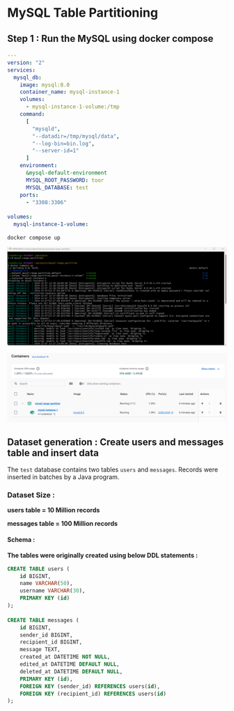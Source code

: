 # MySQL Table Partitioning

## Step 1 : Run the MySQL using docker compose

```yml
---
version: "2"
services:
  mysql_db:
    image: mysql:8.0
    container_name: mysql-instance-1
    volumes:
      - mysql-instance-1-volume:/tmp
    command:
      [
        "mysqld",
        "--datadir=/tmp/mysql/data",
        "--log-bin=bin.log",
        "--server-id=1"
      ]
    environment:
      &mysql-default-environment
      MYSQL_ROOT_PASSWORD: toor
      MYSQL_DATABASE: test
    ports:
      - "3308:3306"

volumes:
  mysql-instance-1-volume:
```

```docker
docker compose up
```
!["Run MySQL instance as a docker container"](docker-compose-up.png?raw=true)

!["MySQL instance as a docker container"](docker-container.png?raw=true)

## Dataset generation : Create users and messages table and insert data

The `test` database contains two tables `users` and `messages`. Records were inserted in batches by a Java program.

### Dataset Size :

**users table = 10 Million records**

**messages table = 100 Million records**


#### Schema  : 
**The tables were originally created using below DDL statements :**

```sql
CREATE TABLE users (
    id BIGINT,
    name VARCHAR(50),
    username VARCHAR(30),
    PRIMARY KEY (id)
);

CREATE TABLE messages (
    id BIGINT,
    sender_id BIGINT,
    recipient_id BIGINT,
    message TEXT,
    created_at DATETIME NOT NULL,
    edited_at DATETIME DEFAULT NULL,
    deleted_at DATETIME DEFAULT NULL,
    PRIMARY KEY (id),
    FOREIGN KEY (sender_id) REFERENCES users(id),
    FOREIGN KEY (recipient_id) REFERENCES users(id)
);
```
